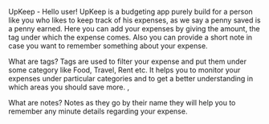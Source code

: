 UpKeep -
Hello user! UpKeep is a budgeting app purely build for a person like you who likes to keep track of his expenses, as we say a penny saved is a penny earned. Here you can add your expenses by giving the amount, the tag under which the expense comes. Also you can provide a short note in case you want to remember something about your expense.

What are tags?
Tags are used to filter your expense and put them under some category like Food, Travel, Rent etc. It helps you to monitor your expenses under particular categories and to get a better understanding in which areas you should save more. ,

What are notes?
Notes as they go by their name they will help you to remember any minute details regarding your expense. 
